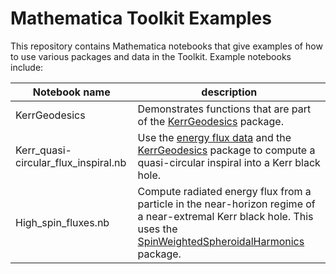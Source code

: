 # Mathematica Toolkit Examples

This repository contains Mathematica notebooks that give examples of how to use various packages and data in the Toolkit. Example notebooks include:


| Notebook name                         | description																										
|---------------------------------------|-----------------------------------------------------------------------------------------------------------------------|
| KerrGeodesics							| Demonstrates functions that are part of the [KerrGeodesics](http://bhptoolkit.org/KerrGeodesics/) package.												    |
| Kerr_quasi-circular_flux_inspiral.nb  | Use the [energy flux data](https://github.com/BlackHolePerturbationToolkit/CircularOrbitSelfForceData) and the [KerrGeodesics](http://bhptoolkit.org/KerrGeodesics/) package to compute a quasi-circular inspiral into a Kerr black hole. |
| High_spin_fluxes.nb					| Compute radiated energy flux from a particle in the near-horizon regime of a near-extremal Kerr black hole. This uses the [SpinWeightedSpheroidalHarmonics](http://bhptoolkit.org/SpinWeightedSpheroidalHarmonics/) package.		   |
